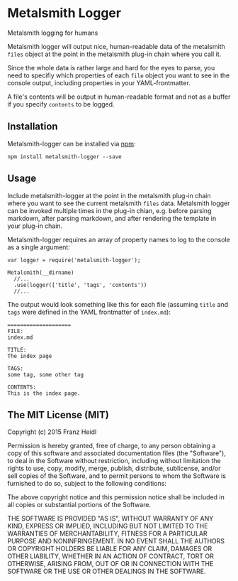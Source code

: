 # Metalsmith Logger

Metalsmith logging for humans

Metalsmith logger will output nice, human-readable data of the metalsmith `files` object at the point in the metalsmith plug-in chain where you call it. 

Since the whole data is rather large and hard for the eyes to parse, you need to specifiy which properties of each `file` object you want to see in the console output, including properties in your YAML-frontmatter. 

A file's contents will be output in human-readable format and not as a buffer if you specify `contents` to be logged.

## Installation
Metalsmith-logger can be installed via [npm](https://www.npmjs.com/package/metalsmith-logger):

    npm install metalsmith-logger --save

## Usage
Include metalsmith-logger at the point in the metalsmith plug-in chain where you want to see the current metalsmith `files` data. Metalsmith logger can be invoked multiple times in the plug-in chian, e.g. before parsing markdown, after parsing markdown, and after rendering the template in your plug-in chain.
 
Metalsmith-logger requires an array of property names to log to the console as a single argument:

    var logger = require('metalsmith-logger');

    Metalsmith(__dirname)
      //...
      .use(logger(['title', 'tags', 'contents'))
      //...
      
      
The output would look something like this for each file (assuming `title` and `tags` were defined in the YAML frontmatter of `index.md`):

	====================
	FILE:
	index.md

	TITLE:
	The index page

	TAGS:
	some tag, some other tag

	CONTENTS:
	This is the index page.
	

      
      
## The MIT License (MIT)



Copyright (c) 2015 Franz Heidl

Permission is hereby granted, free of charge, to any person obtaining a copy
of this software and associated documentation files (the "Software"), to deal
in the Software without restriction, including without limitation the rights
to use, copy, modify, merge, publish, distribute, sublicense, and/or sell
copies of the Software, and to permit persons to whom the Software is
furnished to do so, subject to the following conditions:

The above copyright notice and this permission notice shall be included in
all copies or substantial portions of the Software.

THE SOFTWARE IS PROVIDED "AS IS", WITHOUT WARRANTY OF ANY KIND, EXPRESS OR
IMPLIED, INCLUDING BUT NOT LIMITED TO THE WARRANTIES OF MERCHANTABILITY,
FITNESS FOR A PARTICULAR PURPOSE AND NONINFRINGEMENT. IN NO EVENT SHALL THE
AUTHORS OR COPYRIGHT HOLDERS BE LIABLE FOR ANY CLAIM, DAMAGES OR OTHER
LIABILITY, WHETHER IN AN ACTION OF CONTRACT, TORT OR OTHERWISE, ARISING FROM,
OUT OF OR IN CONNECTION WITH THE SOFTWARE OR THE USE OR OTHER DEALINGS IN
THE SOFTWARE.
